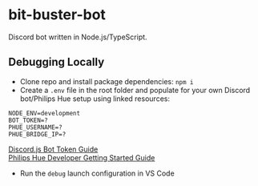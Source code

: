 # bit-buster-bot

Discord bot written in Node.js/TypeScript.

## Debugging Locally

- Clone repo and install package dependencies: `npm i`
- Create a `.env` file in the root folder and populate for your own Discord bot/Philips Hue setup using linked resources:

```text
NODE_ENV=development
BOT_TOKEN=?
PHUE_USERNAME=?
PHUE_BRIDGE_IP=?
```

[Discord.js Bot Token Guide](https://discordjs.guide/preparations/setting-up-a-bot-application.html#your-token)  
[Philips Hue Developer Getting Started Guide](https://developers.meethue.com/develop/get-started-2/)

- Run the `debug` launch configuration in VS Code
